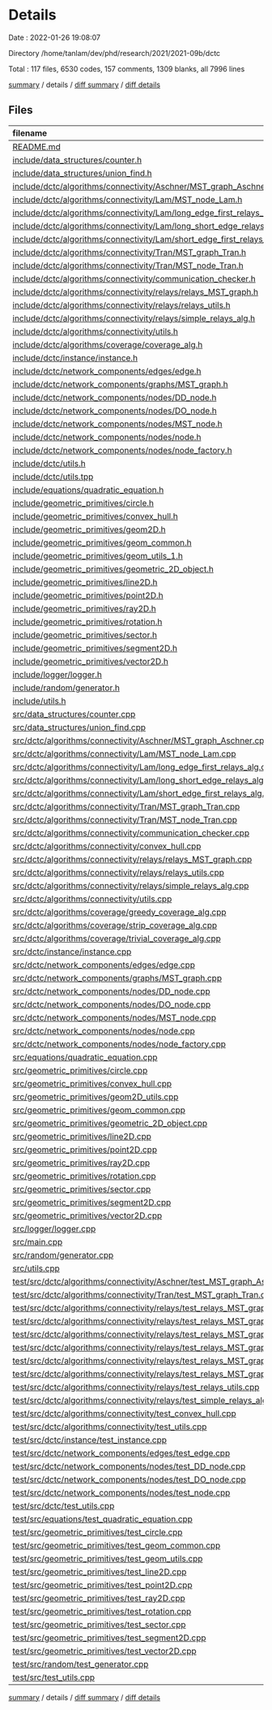 # Details

Date : 2022-01-26 19:08:07

Directory /home/tanlam/dev/phd/research/2021/2021-09b/dctc

Total : 117 files,  6530 codes, 157 comments, 1309 blanks, all 7996 lines

[summary](results.md) / details / [diff summary](diff.md) / [diff details](diff-details.md)

## Files
| filename | language | code | comment | blank | total |
| :--- | :--- | ---: | ---: | ---: | ---: |
| [README.md](/README.md) | Markdown | 12 | 0 | 1 | 13 |
| [include/data_structures/counter.h](/include/data_structures/counter.h) | C++ | 12 | 0 | 3 | 15 |
| [include/data_structures/union_find.h](/include/data_structures/union_find.h) | C++ | 14 | 0 | 4 | 18 |
| [include/dctc/algorithms/connectivity/Aschner/MST_graph_Aschner.h](/include/dctc/algorithms/connectivity/Aschner/MST_graph_Aschner.h) | C++ | 17 | 0 | 6 | 23 |
| [include/dctc/algorithms/connectivity/Lam/MST_node_Lam.h](/include/dctc/algorithms/connectivity/Lam/MST_node_Lam.h) | C++ | 25 | 0 | 9 | 34 |
| [include/dctc/algorithms/connectivity/Lam/long_edge_first_relays_alg.h](/include/dctc/algorithms/connectivity/Lam/long_edge_first_relays_alg.h) | C++ | 20 | 0 | 6 | 26 |
| [include/dctc/algorithms/connectivity/Lam/long_short_edge_relays_alg.h](/include/dctc/algorithms/connectivity/Lam/long_short_edge_relays_alg.h) | C++ | 21 | 0 | 8 | 29 |
| [include/dctc/algorithms/connectivity/Lam/short_edge_first_relays_alg.h](/include/dctc/algorithms/connectivity/Lam/short_edge_first_relays_alg.h) | C++ | 9 | 0 | 4 | 13 |
| [include/dctc/algorithms/connectivity/Tran/MST_graph_Tran.h](/include/dctc/algorithms/connectivity/Tran/MST_graph_Tran.h) | C++ | 32 | 0 | 11 | 43 |
| [include/dctc/algorithms/connectivity/Tran/MST_node_Tran.h](/include/dctc/algorithms/connectivity/Tran/MST_node_Tran.h) | C++ | 27 | 0 | 10 | 37 |
| [include/dctc/algorithms/connectivity/communication_checker.h](/include/dctc/algorithms/connectivity/communication_checker.h) | C++ | 23 | 0 | 9 | 32 |
| [include/dctc/algorithms/connectivity/relays/relays_MST_graph.h](/include/dctc/algorithms/connectivity/relays/relays_MST_graph.h) | C++ | 27 | 0 | 5 | 32 |
| [include/dctc/algorithms/connectivity/relays/relays_utils.h](/include/dctc/algorithms/connectivity/relays/relays_utils.h) | C++ | 24 | 1 | 7 | 32 |
| [include/dctc/algorithms/connectivity/relays/simple_relays_alg.h](/include/dctc/algorithms/connectivity/relays/simple_relays_alg.h) | C++ | 60 | 0 | 10 | 70 |
| [include/dctc/algorithms/connectivity/utils.h](/include/dctc/algorithms/connectivity/utils.h) | C++ | 9 | 1 | 6 | 16 |
| [include/dctc/algorithms/coverage/coverage_alg.h](/include/dctc/algorithms/coverage/coverage_alg.h) | C++ | 9 | 0 | 4 | 13 |
| [include/dctc/instance/instance.h](/include/dctc/instance/instance.h) | C++ | 57 | 0 | 10 | 67 |
| [include/dctc/network_components/edges/edge.h](/include/dctc/network_components/edges/edge.h) | C++ | 40 | 0 | 6 | 46 |
| [include/dctc/network_components/graphs/MST_graph.h](/include/dctc/network_components/graphs/MST_graph.h) | C++ | 52 | 0 | 16 | 68 |
| [include/dctc/network_components/nodes/DD_node.h](/include/dctc/network_components/nodes/DD_node.h) | C++ | 22 | 0 | 5 | 27 |
| [include/dctc/network_components/nodes/DO_node.h](/include/dctc/network_components/nodes/DO_node.h) | C++ | 22 | 0 | 4 | 26 |
| [include/dctc/network_components/nodes/MST_node.h](/include/dctc/network_components/nodes/MST_node.h) | C++ | 53 | 6 | 17 | 76 |
| [include/dctc/network_components/nodes/node.h](/include/dctc/network_components/nodes/node.h) | C++ | 60 | 0 | 12 | 72 |
| [include/dctc/network_components/nodes/node_factory.h](/include/dctc/network_components/nodes/node_factory.h) | C++ | 14 | 0 | 4 | 18 |
| [include/dctc/utils.h](/include/dctc/utils.h) | C++ | 15 | 0 | 9 | 24 |
| [include/dctc/utils.tpp](/include/dctc/utils.tpp) | C++ | 35 | 0 | 8 | 43 |
| [include/equations/quadratic_equation.h](/include/equations/quadratic_equation.h) | C++ | 14 | 0 | 6 | 20 |
| [include/geometric_primitives/circle.h](/include/geometric_primitives/circle.h) | C++ | 41 | 0 | 9 | 50 |
| [include/geometric_primitives/convex_hull.h](/include/geometric_primitives/convex_hull.h) | C++ | 8 | 0 | 5 | 13 |
| [include/geometric_primitives/geom2D.h](/include/geometric_primitives/geom2D.h) | C++ | 8 | 0 | 3 | 11 |
| [include/geometric_primitives/geom_common.h](/include/geometric_primitives/geom_common.h) | C++ | 53 | 0 | 10 | 63 |
| [include/geometric_primitives/geom_utils_1.h](/include/geometric_primitives/geom_utils_1.h) | C++ | 34 | 0 | 12 | 46 |
| [include/geometric_primitives/geometric_2D_object.h](/include/geometric_primitives/geometric_2D_object.h) | C++ | 15 | 0 | 5 | 20 |
| [include/geometric_primitives/line2D.h](/include/geometric_primitives/line2D.h) | C++ | 41 | 0 | 10 | 51 |
| [include/geometric_primitives/point2D.h](/include/geometric_primitives/point2D.h) | C++ | 45 | 0 | 14 | 59 |
| [include/geometric_primitives/ray2D.h](/include/geometric_primitives/ray2D.h) | C++ | 30 | 0 | 7 | 37 |
| [include/geometric_primitives/rotation.h](/include/geometric_primitives/rotation.h) | C++ | 6 | 0 | 4 | 10 |
| [include/geometric_primitives/sector.h](/include/geometric_primitives/sector.h) | C++ | 79 | 0 | 12 | 91 |
| [include/geometric_primitives/segment2D.h](/include/geometric_primitives/segment2D.h) | C++ | 33 | 0 | 6 | 39 |
| [include/geometric_primitives/vector2D.h](/include/geometric_primitives/vector2D.h) | C++ | 26 | 0 | 5 | 31 |
| [include/logger/logger.h](/include/logger/logger.h) | C++ | 15 | 0 | 5 | 20 |
| [include/random/generator.h](/include/random/generator.h) | C++ | 26 | 0 | 7 | 33 |
| [include/utils.h](/include/utils.h) | C++ | 6 | 0 | 3 | 9 |
| [src/data_structures/counter.cpp](/src/data_structures/counter.cpp) | C++ | 6 | 0 | 6 | 12 |
| [src/data_structures/union_find.cpp](/src/data_structures/union_find.cpp) | C++ | 18 | 0 | 4 | 22 |
| [src/dctc/algorithms/connectivity/Aschner/MST_graph_Aschner.cpp](/src/dctc/algorithms/connectivity/Aschner/MST_graph_Aschner.cpp) | C++ | 122 | 12 | 16 | 150 |
| [src/dctc/algorithms/connectivity/Lam/MST_node_Lam.cpp](/src/dctc/algorithms/connectivity/Lam/MST_node_Lam.cpp) | C++ | 23 | 1 | 5 | 29 |
| [src/dctc/algorithms/connectivity/Lam/long_edge_first_relays_alg.cpp](/src/dctc/algorithms/connectivity/Lam/long_edge_first_relays_alg.cpp) | C++ | 126 | 3 | 19 | 148 |
| [src/dctc/algorithms/connectivity/Lam/long_short_edge_relays_alg.cpp](/src/dctc/algorithms/connectivity/Lam/long_short_edge_relays_alg.cpp) | C++ | 98 | 0 | 12 | 110 |
| [src/dctc/algorithms/connectivity/Lam/short_edge_first_relays_alg.cpp](/src/dctc/algorithms/connectivity/Lam/short_edge_first_relays_alg.cpp) | C++ | 1 | 0 | 0 | 1 |
| [src/dctc/algorithms/connectivity/Tran/MST_graph_Tran.cpp](/src/dctc/algorithms/connectivity/Tran/MST_graph_Tran.cpp) | C++ | 229 | 20 | 32 | 281 |
| [src/dctc/algorithms/connectivity/Tran/MST_node_Tran.cpp](/src/dctc/algorithms/connectivity/Tran/MST_node_Tran.cpp) | C++ | 17 | 1 | 5 | 23 |
| [src/dctc/algorithms/connectivity/communication_checker.cpp](/src/dctc/algorithms/connectivity/communication_checker.cpp) | C++ | 139 | 2 | 26 | 167 |
| [src/dctc/algorithms/connectivity/convex_hull.cpp](/src/dctc/algorithms/connectivity/convex_hull.cpp) | C++ | 62 | 6 | 13 | 81 |
| [src/dctc/algorithms/connectivity/relays/relays_MST_graph.cpp](/src/dctc/algorithms/connectivity/relays/relays_MST_graph.cpp) | C++ | 36 | 0 | 15 | 51 |
| [src/dctc/algorithms/connectivity/relays/relays_utils.cpp](/src/dctc/algorithms/connectivity/relays/relays_utils.cpp) | C++ | 234 | 19 | 28 | 281 |
| [src/dctc/algorithms/connectivity/relays/simple_relays_alg.cpp](/src/dctc/algorithms/connectivity/relays/simple_relays_alg.cpp) | C++ | 156 | 3 | 33 | 192 |
| [src/dctc/algorithms/connectivity/utils.cpp](/src/dctc/algorithms/connectivity/utils.cpp) | C++ | 122 | 0 | 10 | 132 |
| [src/dctc/algorithms/coverage/greedy_coverage_alg.cpp](/src/dctc/algorithms/coverage/greedy_coverage_alg.cpp) | C++ | 1 | 0 | 0 | 1 |
| [src/dctc/algorithms/coverage/strip_coverage_alg.cpp](/src/dctc/algorithms/coverage/strip_coverage_alg.cpp) | C++ | 1 | 0 | 0 | 1 |
| [src/dctc/algorithms/coverage/trivial_coverage_alg.cpp](/src/dctc/algorithms/coverage/trivial_coverage_alg.cpp) | C++ | 16 | 0 | 3 | 19 |
| [src/dctc/instance/instance.cpp](/src/dctc/instance/instance.cpp) | C++ | 79 | 4 | 21 | 104 |
| [src/dctc/network_components/edges/edge.cpp](/src/dctc/network_components/edges/edge.cpp) | C++ | 66 | 1 | 24 | 91 |
| [src/dctc/network_components/graphs/MST_graph.cpp](/src/dctc/network_components/graphs/MST_graph.cpp) | C++ | 201 | 2 | 36 | 239 |
| [src/dctc/network_components/nodes/DD_node.cpp](/src/dctc/network_components/nodes/DD_node.cpp) | C++ | 36 | 0 | 11 | 47 |
| [src/dctc/network_components/nodes/DO_node.cpp](/src/dctc/network_components/nodes/DO_node.cpp) | C++ | 36 | 0 | 11 | 47 |
| [src/dctc/network_components/nodes/MST_node.cpp](/src/dctc/network_components/nodes/MST_node.cpp) | C++ | 97 | 1 | 32 | 130 |
| [src/dctc/network_components/nodes/node.cpp](/src/dctc/network_components/nodes/node.cpp) | C++ | 75 | 1 | 28 | 104 |
| [src/dctc/network_components/nodes/node_factory.cpp](/src/dctc/network_components/nodes/node_factory.cpp) | C++ | 17 | 0 | 3 | 20 |
| [src/equations/quadratic_equation.cpp](/src/equations/quadratic_equation.cpp) | C++ | 16 | 0 | 5 | 21 |
| [src/geometric_primitives/circle.cpp](/src/geometric_primitives/circle.cpp) | C++ | 135 | 0 | 25 | 160 |
| [src/geometric_primitives/convex_hull.cpp](/src/geometric_primitives/convex_hull.cpp) | C++ | 61 | 11 | 11 | 83 |
| [src/geometric_primitives/geom2D_utils.cpp](/src/geometric_primitives/geom2D_utils.cpp) | C++ | 138 | 2 | 25 | 165 |
| [src/geometric_primitives/geom_common.cpp](/src/geometric_primitives/geom_common.cpp) | C++ | 43 | 0 | 8 | 51 |
| [src/geometric_primitives/geometric_2D_object.cpp](/src/geometric_primitives/geometric_2D_object.cpp) | C++ | 21 | 0 | 4 | 25 |
| [src/geometric_primitives/line2D.cpp](/src/geometric_primitives/line2D.cpp) | C++ | 108 | 0 | 24 | 132 |
| [src/geometric_primitives/point2D.cpp](/src/geometric_primitives/point2D.cpp) | C++ | 88 | 0 | 28 | 116 |
| [src/geometric_primitives/ray2D.cpp](/src/geometric_primitives/ray2D.cpp) | C++ | 95 | 0 | 18 | 113 |
| [src/geometric_primitives/rotation.cpp](/src/geometric_primitives/rotation.cpp) | C++ | 17 | 0 | 4 | 21 |
| [src/geometric_primitives/sector.cpp](/src/geometric_primitives/sector.cpp) | C++ | 228 | 1 | 49 | 278 |
| [src/geometric_primitives/segment2D.cpp](/src/geometric_primitives/segment2D.cpp) | C++ | 94 | 0 | 21 | 115 |
| [src/geometric_primitives/vector2D.cpp](/src/geometric_primitives/vector2D.cpp) | C++ | 70 | 0 | 13 | 83 |
| [src/logger/logger.cpp](/src/logger/logger.cpp) | C++ | 33 | 0 | 7 | 40 |
| [src/main.cpp](/src/main.cpp) | C++ | 80 | 0 | 11 | 91 |
| [src/random/generator.cpp](/src/random/generator.cpp) | C++ | 21 | 0 | 8 | 29 |
| [src/utils.cpp](/src/utils.cpp) | C++ | 9 | 0 | 1 | 10 |
| [test/src/dctc/algorithms/connectivity/Aschner/test_MST_graph_Aschner.cpp](/test/src/dctc/algorithms/connectivity/Aschner/test_MST_graph_Aschner.cpp) | C++ | 87 | 0 | 15 | 102 |
| [test/src/dctc/algorithms/connectivity/Tran/test_MST_graph_Tran.cpp](/test/src/dctc/algorithms/connectivity/Tran/test_MST_graph_Tran.cpp) | C++ | 83 | 1 | 15 | 99 |
| [test/src/dctc/algorithms/connectivity/relays/test_relays_MST_graph_Aschner.cpp](/test/src/dctc/algorithms/connectivity/relays/test_relays_MST_graph_Aschner.cpp) | C++ | 99 | 4 | 16 | 119 |
| [test/src/dctc/algorithms/connectivity/relays/test_relays_MST_graph_Aschner_Tran_Lam.cpp](/test/src/dctc/algorithms/connectivity/relays/test_relays_MST_graph_Aschner_Tran_Lam.cpp) | C++ | 98 | 5 | 14 | 117 |
| [test/src/dctc/algorithms/connectivity/relays/test_relays_MST_graph_Aschner_and_Tran.cpp](/test/src/dctc/algorithms/connectivity/relays/test_relays_MST_graph_Aschner_and_Tran.cpp) | C++ | 82 | 2 | 15 | 99 |
| [test/src/dctc/algorithms/connectivity/relays/test_relays_MST_graph_Aschner_and_Tran_1.cpp](/test/src/dctc/algorithms/connectivity/relays/test_relays_MST_graph_Aschner_and_Tran_1.cpp) | C++ | 82 | 2 | 15 | 99 |
| [test/src/dctc/algorithms/connectivity/relays/test_relays_MST_graph_Lam.cpp](/test/src/dctc/algorithms/connectivity/relays/test_relays_MST_graph_Lam.cpp) | C++ | 84 | 16 | 17 | 117 |
| [test/src/dctc/algorithms/connectivity/relays/test_relays_MST_graph_Tran.cpp](/test/src/dctc/algorithms/connectivity/relays/test_relays_MST_graph_Tran.cpp) | C++ | 98 | 4 | 16 | 118 |
| [test/src/dctc/algorithms/connectivity/relays/test_relays_utils.cpp](/test/src/dctc/algorithms/connectivity/relays/test_relays_utils.cpp) | C++ | 117 | 24 | 17 | 158 |
| [test/src/dctc/algorithms/connectivity/relays/test_simple_relays_alg.cpp](/test/src/dctc/algorithms/connectivity/relays/test_simple_relays_alg.cpp) | C++ | 63 | 0 | 9 | 72 |
| [test/src/dctc/algorithms/connectivity/test_convex_hull.cpp](/test/src/dctc/algorithms/connectivity/test_convex_hull.cpp) | C++ | 72 | 0 | 10 | 82 |
| [test/src/dctc/algorithms/connectivity/test_utils.cpp](/test/src/dctc/algorithms/connectivity/test_utils.cpp) | C++ | 64 | 0 | 9 | 73 |
| [test/src/dctc/instance/test_instance.cpp](/test/src/dctc/instance/test_instance.cpp) | C++ | 32 | 0 | 8 | 40 |
| [test/src/dctc/network_components/edges/test_edge.cpp](/test/src/dctc/network_components/edges/test_edge.cpp) | C++ | 22 | 0 | 4 | 26 |
| [test/src/dctc/network_components/nodes/test_DD_node.cpp](/test/src/dctc/network_components/nodes/test_DD_node.cpp) | C++ | 31 | 0 | 5 | 36 |
| [test/src/dctc/network_components/nodes/test_DO_node.cpp](/test/src/dctc/network_components/nodes/test_DO_node.cpp) | C++ | 18 | 0 | 4 | 22 |
| [test/src/dctc/network_components/nodes/test_node.cpp](/test/src/dctc/network_components/nodes/test_node.cpp) | C++ | 19 | 0 | 4 | 23 |
| [test/src/dctc/test_utils.cpp](/test/src/dctc/test_utils.cpp) | C++ | 24 | 0 | 6 | 30 |
| [test/src/equations/test_quadratic_equation.cpp](/test/src/equations/test_quadratic_equation.cpp) | C++ | 26 | 0 | 6 | 32 |
| [test/src/geometric_primitives/test_circle.cpp](/test/src/geometric_primitives/test_circle.cpp) | C++ | 123 | 1 | 15 | 139 |
| [test/src/geometric_primitives/test_geom_common.cpp](/test/src/geometric_primitives/test_geom_common.cpp) | C++ | 9 | 0 | 3 | 12 |
| [test/src/geometric_primitives/test_geom_utils.cpp](/test/src/geometric_primitives/test_geom_utils.cpp) | C++ | 101 | 0 | 11 | 112 |
| [test/src/geometric_primitives/test_line2D.cpp](/test/src/geometric_primitives/test_line2D.cpp) | C++ | 101 | 0 | 17 | 118 |
| [test/src/geometric_primitives/test_point2D.cpp](/test/src/geometric_primitives/test_point2D.cpp) | C++ | 72 | 0 | 11 | 83 |
| [test/src/geometric_primitives/test_ray2D.cpp](/test/src/geometric_primitives/test_ray2D.cpp) | C++ | 62 | 0 | 9 | 71 |
| [test/src/geometric_primitives/test_rotation.cpp](/test/src/geometric_primitives/test_rotation.cpp) | C++ | 23 | 0 | 4 | 27 |
| [test/src/geometric_primitives/test_sector.cpp](/test/src/geometric_primitives/test_sector.cpp) | C++ | 218 | 0 | 22 | 240 |
| [test/src/geometric_primitives/test_segment2D.cpp](/test/src/geometric_primitives/test_segment2D.cpp) | C++ | 51 | 0 | 8 | 59 |
| [test/src/geometric_primitives/test_vector2D.cpp](/test/src/geometric_primitives/test_vector2D.cpp) | C++ | 57 | 0 | 12 | 69 |
| [test/src/random/test_generator.cpp](/test/src/random/test_generator.cpp) | C++ | 44 | 0 | 15 | 59 |
| [test/src/test_utils.cpp](/test/src/test_utils.cpp) | C++ | 6 | 0 | 5 | 11 |

[summary](results.md) / details / [diff summary](diff.md) / [diff details](diff-details.md)